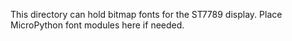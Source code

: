This directory can hold bitmap fonts for the ST7789 display.
Place MicroPython font modules here if needed.
